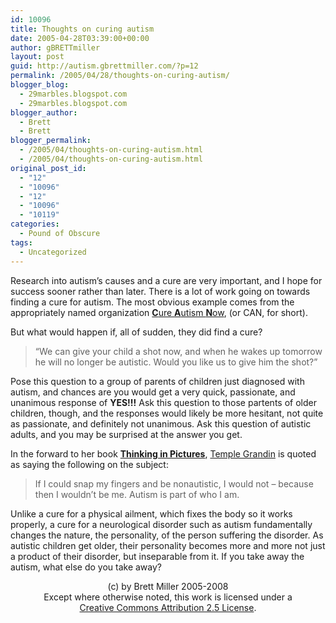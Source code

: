 ```yaml
---
id: 10096
title: Thoughts on curing autism
date: 2005-04-28T03:39:00+00:00
author: gBRETTmiller
layout: post
guid: http://autism.gbrettmiller.com/?p=12
permalink: /2005/04/28/thoughts-on-curing-autism/
blogger_blog:
  - 29marbles.blogspot.com
  - 29marbles.blogspot.com
blogger_author:
  - Brett
  - Brett
blogger_permalink:
  - /2005/04/thoughts-on-curing-autism.html
  - /2005/04/thoughts-on-curing-autism.html
original_post_id:
  - "12"
  - "10096"
  - "12"
  - "10096"
  - "10119"
categories:
  - Pound of Obscure
tags:
  - Uncategorized
---
```

Research into autism&#8217;s causes and a cure are very important, and I hope for success sooner rather than later. There is a lot of work going on towards finding a cure for autism. The most obvious example comes from the appropriately named organization [**C**ure **A**utism **N**ow](http://www.cureautismnow.com), (or CAN, for short). 

But what would happen if, all of sudden, they did find a cure?

> &#8220;We can give your child a shot now, and when he wakes up tomorrow he will no longer be autistic. Would you like us to give him the shot?&#8221;

Pose this question to a group of parents of children just diagnosed with autism, and chances are you would get a very quick, passionate, and unanimous response of **YES!!!** Ask this question to those partents of older children, though, and the responses would likely be more hesitant, not quite as passionate, and definitely not unanimous. Ask this question of autistic adults, and you may be surprised at the answer you get.

In the forward to her book [**Thinking in Pictures**](http://www.amazon.com/exec/obidos/ASIN/0679772898/gbrettmiller-20), [Temple Grandin](http://www.templegrandin.com) is quoted as saying the following on the subject:

> If I could snap my fingers and be nonautistic, I would not &#8211; because then I wouldn&#8217;t be me. Autism is part of who I am.

Unlike a cure for a physical ailment, which fixes the body so it works properly, a cure for a neurological disorder such as autism fundamentally changes the nature, the personality, of the person suffering the disorder. As autistic children get older, their personality becomes more and more not just a product of their disorder, but inseparable from it. If you take away the autism, what else do you take away?

<div class="blogger-post-footer">
  <p align="center">
    (c) by Brett Miller 2005-2008<br /> Except where otherwise noted, this work is licensed under a<br /> <a href="http://creativecommons.org/licenses/by/2.5/" rel="license">Creative Commons Attribution 2.5 License</a>.
  </p>
</div>
